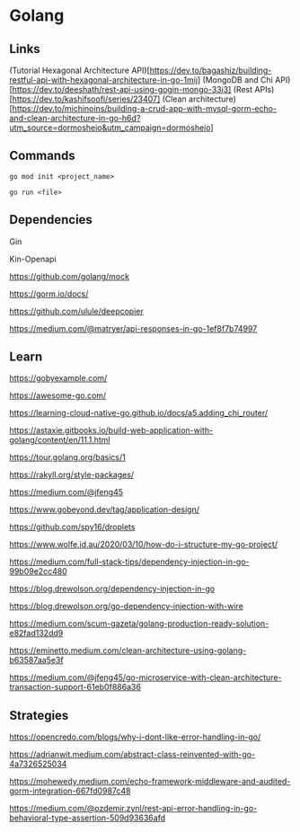 # Golang

## Links

(Tutorial Hexagonal Architecture API)[https://dev.to/bagashiz/building-restful-api-with-hexagonal-architecture-in-go-1mij]
(MongoDB and Chi API)[https://dev.to/deeshath/rest-api-using-gogin-mongo-33i3]
(Rest APIs)[https://dev.to/kashifsoofi/series/23407]
(Clean architecture)[https://dev.to/michinoins/building-a-crud-app-with-mysql-gorm-echo-and-clean-architecture-in-go-h6d?utm_source=dormosheio&utm_campaign=dormosheio]

## Commands

````
go mod init <project_name>
````

````
go run <file>
````

## Dependencies

Gin

Kin-Openapi

https://github.com/golang/mock

https://gorm.io/docs/

https://github.com/ulule/deepcopier

https://medium.com/@matryer/api-responses-in-go-1ef8f7b74997

## Learn

https://gobyexample.com/

https://awesome-go.com/

https://learning-cloud-native-go.github.io/docs/a5.adding_chi_router/

https://astaxie.gitbooks.io/build-web-application-with-golang/content/en/11.1.html

https://tour.golang.org/basics/1

https://rakyll.org/style-packages/

https://medium.com/@jfeng45

https://www.gobeyond.dev/tag/application-design/

https://github.com/spy16/droplets

https://www.wolfe.id.au/2020/03/10/how-do-i-structure-my-go-project/

https://medium.com/full-stack-tips/dependency-injection-in-go-99b09e2cc480

https://blog.drewolson.org/dependency-injection-in-go

https://blog.drewolson.org/go-dependency-injection-with-wire

https://medium.com/scum-gazeta/golang-production-ready-solution-e82fad132dd9

https://eminetto.medium.com/clean-architecture-using-golang-b63587aa5e3f

https://medium.com/@jfeng45/go-microservice-with-clean-architecture-transaction-support-61eb0f886a36

## Strategies

https://opencredo.com/blogs/why-i-dont-like-error-handling-in-go/

https://adrianwit.medium.com/abstract-class-reinvented-with-go-4a7326525034

https://mohewedy.medium.com/echo-framework-middleware-and-audited-gorm-integration-667fd0987c48

https://medium.com/@ozdemir.zynl/rest-api-error-handling-in-go-behavioral-type-assertion-509d93636afd

